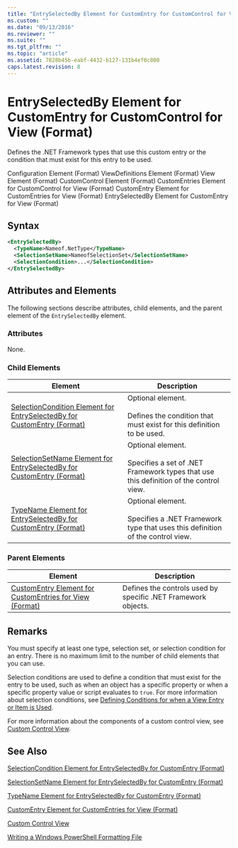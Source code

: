 ```yaml
---
title: "EntrySelectedBy Element for CustomEntry for CustomControl for View (Format) | Microsoft Docs"
ms.custom: ""
ms.date: "09/13/2016"
ms.reviewer: ""
ms.suite: ""
ms.tgt_pltfrm: ""
ms.topic: "article"
ms.assetid: 7828b45b-eabf-4432-b127-131b4ef0c800
caps.latest.revision: 8
---
```

# EntrySelectedBy Element for CustomEntry for CustomControl for View (Format)

Defines the .NET Framework types that use this custom entry or the condition that must exist for this entry to be used.

Configuration Element (Format)
ViewDefinitions Element (Format)
View Element (Format)
CustomControl Element (Format)
CustomEntries Element for CustomControl for View (Format)
CustomEntry Element for CustomEntries for View (Format)
EntrySelectedBy Element for CustomEntry for View (Format)

## Syntax

```xml
<EntrySelectedBy>
  <TypeName>Nameof.NetType</TypeName>
  <SelectionSetName>NameofSelectionSet</SelectionSetName>
  <SelectionCondition>...</SelectionCondition>
</EntrySelectedBy>
```

## Attributes and Elements

The following sections describe attributes, child elements, and the parent element of the `EntrySelectedBy` element.

### Attributes

None.

### Child Elements

|Element|Description|
|-------------|-----------------|
|[SelectionCondition Element for EntrySelectedBy for CustomEntry (Format)](./selectioncondition-element-for-entryselectedby-for-customcontrol-format.md)|Optional element.<br /><br /> Defines the condition that must exist for this definition to be used.|
|[SelectionSetName Element for EntrySelectedBy for CustomEntry (Format)](./selectionsetname-element-for-entryselectedby-for-customcontrol-for-view-format.md)|Optional element.<br /><br /> Specifies a set of .NET Framework types that use this definition of the control view.|
|[TypeName Element for EntrySelectedBy for CustomEntry (Format)](./typename-element-for-selectioncondition-for-customcontrol-for-view-format.md)|Optional element.<br /><br /> Specifies a .NET Framework type that uses this definition of the control view.|

### Parent Elements

|Element|Description|
|-------------|-----------------|
|[CustomEntry Element for CustomEntries for View (Format)](./customentry-element-for-customentries-for-customcontrol-for-view-format.md)|Defines the controls used by specific .NET Framework objects.|

## Remarks

You must specify at least one type, selection set, or selection condition for an entry. There is no maximum limit to the number of child elements that you can use.

Selection conditions are used to define a condition that must exist for the entry to be used, such as when an object has a specific property or when a specific property value or script evaluates to `true`. For more information about selection conditions, see [Defining Conditions for when a View Entry or Item is Used](./defining-conditions-for-displaying-data.md).

For more information about the components of a custom control view, see [Custom Control View](./creating-custom-controls.md).

## See Also

[SelectionCondition Element for EntrySelectedBy for CustomEntry (Format)](./selectioncondition-element-for-entryselectedby-for-customcontrol-format.md)

[SelectionSetName Element for EntrySelectedBy for CustomEntry (Format)](./selectionsetname-element-for-entryselectedby-for-customcontrol-for-view-format.md)

[TypeName Element for EntrySelectedBy for CustomEntry (Format)](./typename-element-for-selectioncondition-for-customcontrol-for-view-format.md)

[CustomEntry Element for CustomEntries for View (Format)](./customentry-element-for-customentries-for-customcontrol-for-view-format.md)

[Custom Control View](./creating-custom-controls.md)

[Writing a Windows PowerShell Formatting File](./writing-a-windows-powershell-formatting-file.md)
